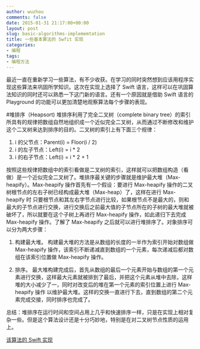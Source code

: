 ```yaml
---
author: wuzhou
comments: false
date: 2015-01-31 21:17:00+00:00
layout: post
slug: basic-algorithms-implememtation
title: 一些基本算法的 Swfit 实现
categories:
- 编程
tags:
- 编程方法
---
```



最近一直在重新学习一些算法，有不少收获。在学习的同时突然想到应该用程序实现这些算法来巩固所学知识。这次在实现上选择了 Swift 语言，这样可以在巩固算法知识的同时还可以熟悉一下这门新的语言。还有一个原因就是借助 Swift 语言的 Playground 的功能可以更加清楚地观察算法每个步骤的表现。 

#堆排序（Heapsort)
堆排序利用了完全二叉树（complete binary tree）的索引所具有的规律把数组自然地组织成一个近似完全二叉树，从而通过不断修改和维护这个二叉树来达到排序的目的。二叉树的索引上有下面三个规律：

1. i 的父节点：Parent(i) = Floor(i / 2)
2. i 的左子节点：Left(i) = i * 2
3. i 的右子节点：Left(i) = i * 2 + 1

按照这些规律把数组中的索引看做是二叉树的索引，这样就可以把数组构造（看做）是一个近似完全二叉树了。堆排序最关键的步骤就是维护最大堆（Max-heapify）。Max-heapify 操作首先有一个假设：要进行 Max-heapify 操作的二叉树根节点的左右子树已经构成最大堆（Max-heap）了，这样在进行 Max-heapify 时 只要根节点和其左右字节点进行比较，如果根节点不是最大的，则和最大的子节点进行交换，进行交换后之前最大值的子节点所在的子树的最大堆就被破坏了，所以就要在这个子树上再进行 Max-heapify 操作，如此递归下去完成 Max-heapify 操作。了解了 Max-heapify 之后就可以进行堆排序了。对象排序可以分为两大步骤：

1. 构建最大堆。
	构建最大堆的方法是从数组的长度的一半作为索引开始对数组做 Max-heapify 操作，该索引不断递减直到数组的一个元素，每次递减后都对数组在该索引位置做 Max-heapify 操作。
	
2. 排序。
	最大堆构建完成后，首先从数组的最后一个元素开始与数组的第一个元素进行交换，这样最大元素就被排到了最后，并把这个元素从堆中去除，这样堆的大小减少了一，同时对改变后的堆在第一个元素的索引位置上进行 Max-heapify 操作 以维护最大堆。这样的交换一直进行下去，直到数组的第二个元素完成交接，同时排序也完成了。
	
总结：堆排序在运行时间和空间占用上几乎和快速排序一样，只是在实现上相对复杂一些。但是这个算法设计还是十分巧妙地，特别是在对二叉树节点性质的运用上。

[该算法的 Swift 实现](https://github.com/wuzhou/Basic-Algorithms-Swift/blob/master/Heapsort.playground/section-1.swift)




